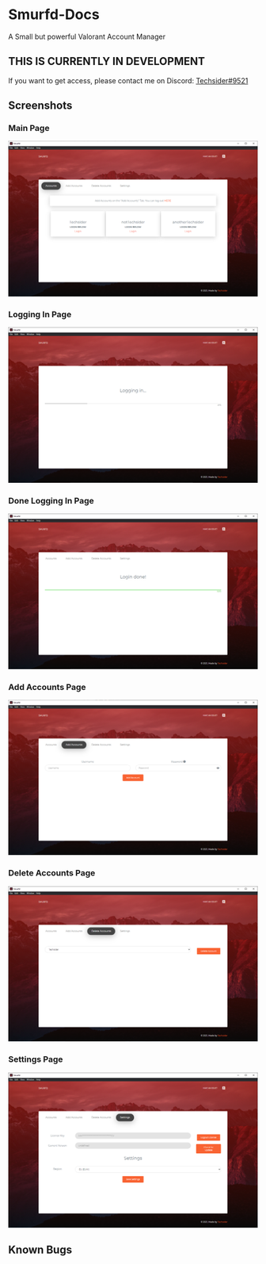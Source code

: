 # Smurfd-Docs
A Small but powerful Valorant Account Manager


## THIS IS CURRENTLY IN DEVELOPMENT
If you want to get access, please contact me on Discord: [Techsider#9521](https://discord.com/users/285420491269865483)

## Screenshots
### Main Page
![](/assets/MainPage_ScreenShot_1.png)

### Logging In Page
![](/assets/LoggingInPage_ScreenShot_1.png)

### Done Logging In Page
![](/assets/LoggingInPage_ScreenShot_2.png)

### Add Accounts Page
![](/assets/AddAccountsPage_ScreenShot_1.png)

### Delete Accounts Page
![](/assets/DeleteAccountsPage_ScreenShot_1.png)

### Settings Page
![](/assets/SettingsPage_ScreenShot_1.png)

## Known Bugs
